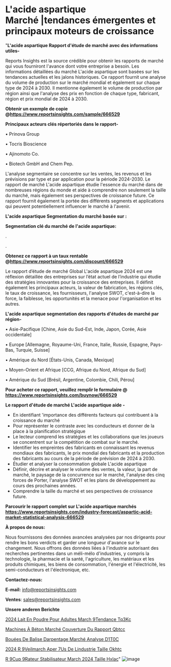 # L'acide aspartique Marché |tendances émergentes et principaux moteurs de croissance

"<strong>L'acide aspartique Rapport d'étude de marché avec des informations utiles-</strong>

Reports Insights est la source crédible pour obtenir les rapports de marché qui vous fourniront l'avance dont votre entreprise a besoin. Les informations détaillées du marché L'acide aspartique sont basées sur les tendances actuelles et les jalons historiques. Ce rapport fournit une analyse du volume de production sur le marché mondial et également sur chaque type de 2024 à 2030. Il mentionne également le volume de production par région ainsi que l'analyse des prix en fonction de chaque type, fabricant, région et prix mondial de 2024 à 2030.

<strong><b>Obtenir un exemple de copie @</b></strong><a href=https://www.reportsinsights.com/sample/666529><strong><b>https://www.reportsinsights.com/sample/666529</b></strong></a>

<b>Principaux acteurs clés répertoriés dans le rapport-</b>

<b> </b>• Prinova Group

• Tocris Bioscience

• Ajinomoto Co.

• Biotech GmbH and Chem Pep.

L'analyse segmentaire se concentre sur les ventes, les revenus et les prévisions par type et par application pour la période 2024-2030. Le rapport de marché L'acide aspartique étudie l'essence du marché dans de nombreuses régions du monde et aide à comprendre non seulement la taille du marché, mais également ses perspectives de croissance future. Ce rapport fournit également la portée des différents segments et applications qui peuvent potentiellement influencer le marché à l'avenir.

<strong>L'acide aspartique Segmentation du marché basée sur :</strong>

<strong> Segmentation clé du marché de l'acide aspartique: </strong>

.

.

<strong><b>Obtenez ce rapport à un taux rentable @</b></strong><a href=https://www.reportsinsights.com/discount/666529><strong><b>https://www.reportsinsights.com/discount/666529</b></strong></a>

Le rapport d’étude de marché Global L'acide aspartique 2024 est une réflexion détaillée des entreprises sur l’état actuel de l’industrie qui étudie des stratégies innovantes pour la croissance des entreprises. Il définit également les principaux acteurs, la valeur de fabrication, les régions clés, le taux de croissance, les fournisseurs, l'analyse SWOT, c'est-à-dire la force, la faiblesse, les opportunités et la menace pour l'organisation et les autres.

<strong>L'acide aspartique segmentation des rapports d'études de marché par région-</strong>

• Asie-Pacifique [Chine, Asie du Sud-Est, Inde, Japon, Corée, Asie occidentale]

• Europe [Allemagne, Royaume-Uni, France, Italie, Russie, Espagne, Pays-Bas, Turquie, Suisse]

• Amérique du Nord [États-Unis, Canada, Mexique]

• Moyen-Orient et Afrique [CCG, Afrique du Nord, Afrique du Sud]

• Amérique du Sud [Brésil, Argentine, Colombie, Chili, Pérou]

<strong>Pour acheter ce rapport, veuillez remplir le formulaire @   <a href=https://www.reportsinsights.com/buynow/666529>https://www.reportsinsights.com/buynow/666529</a></strong>

<strong>Le rapport d'étude de marché L'acide aspartique aide -</strong>
<ul>
  <li>En identifiant 'importance des différents facteurs qui contribuent à la croissance du marché</li>
  <li>Pour représenter le contraste avec les conducteurs et donner de la place à la planification stratégique</li>
  <li>Le lecteur comprend les stratégies et les collaborations que les joueurs se concentrent sur la compétition de combat sur le marché.</li>
  <li>Identifier les empreintes des fabricants en connaissant les revenus mondiaux des fabricants, le prix mondial des fabricants et la production des fabricants au cours de la période de prévision de 2024 à 2030.</li>
  <li>Étudier et analyser la consommation globale L'acide aspartique</li>
  <li>Définir, décrire et analyser le volume des ventes, la valeur, la part de marché, le paysage de la concurrence sur le marché, l'analyse des cinq forces de Porter, l'analyse SWOT et les plans de développement au cours des prochaines années.</li>
  <li>Comprendre la taille du marché et ses perspectives de croissance future.</li>
</ul>

<strong>Parcourir le rapport complet sur L'acide aspartique marchés <a href=https://www.reportsinsights.com/industry-forecast/aspartic-acid-market-statistical-analysis-666529>https://www.reportsinsights.com/industry-forecast/aspartic-acid-market-statistical-analysis-666529</a></strong>

<strong>À propos de nous:</strong>

Nous fournissons des données avancées analysées par nos dirigeants pour rendre les bons verdicts et garder une longueur d'avance sur le changement. Nous offrons des données liées à l'industrie autorisant des recherches pertinentes dans un méli-mélo d'industries, y compris la technologie, la pharmacie et la santé, l'agriculture, les matériaux et les produits chimiques, les biens de consommation, l'énergie et l'électricité, les semi-conducteurs et l'électronique, etc.

<strong>Contactez-nous:</strong>

<strong>E-mail:</strong> <a href=mailto:info@reportsinsights.com>info@reportsinsights.com</a>

<strong>Ventes</strong>: <a href=mailto:sales@reportsinsights.com>sales@reportsinsights.com</a>

<strong>Unsere anderen Berichte</strong>

<a href=https://www.linkedin.com/pulse/2024-lait-en-poudre-pour-adultes-march%C3%A9tendance-tq3kc/>2024 Lait En Poudre Pour Adultes March 9Tendance Tq3Kc</a>

<a href=https://www.linkedin.com/pulse/machines-à-béton-marché-couverture-du-rapport-qbtcc/>Machines À Béton Marché Couverture Du Rapport Qbtcc</a>

<a href=https://www.linkedin.com/pulse/bouées-de-balise-darpentage-marché-analyse-d1t0c/>Bouées De Balise Darpentage Marché Analyse D1T0C</a>

<a href=https://www.linkedin.com/pulse/2024-r%C3%A9veilmarch%C3%A9-aper%C3%A7us-de-lindustrie-taille-okhtc/>2024 R 9Veilmarch Aper 7Us De Lindustrie Taille Okhtc</a>

<a href=https://www.linkedin.com/pulse/r%C3%A9cup%C3%A9rateur-stabilisateur-march%C3%A9-2024-taille-hxlac/>R 9Cup 9Rateur Stabilisateur March 2024 Taille Hxlac</a>"
![image](https://github.com/daminid12/RImarketdynamics/assets/158430485/c076e9fa-9150-464e-b967-d8052332213c)
